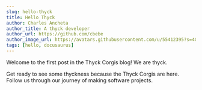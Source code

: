 ```yaml
---
slug: hello-thyck
title: Hello Thyck
author: Charles Ancheta
author_title: A thyck developer
author_url: https://github.com/cbebe
author_image_url: https://avatars.githubusercontent.com/u/55412395?s=400&v=4
tags: [hello, docusaurus]
---
```


Welcome to the first post in the Thyck Corgis blog! We are thyck.

<!--truncate-->

Get ready to see some thyckness because the Thyck Corgis are here. Follow us through our journey of making software projects.
